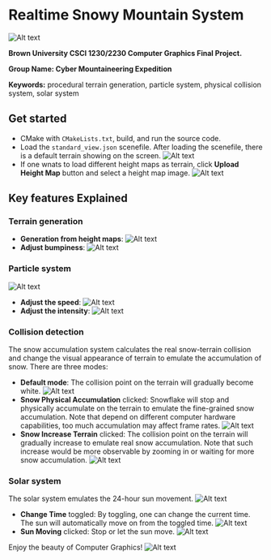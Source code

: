 # Realtime Snowy Mountain System 

![Alt text](img/top.jpg)

**Brown University CSCI 1230/2230 Computer Graphics Final Project.**

**Group Name: Cyber Mountaineering Expedition**

**Keywords:** procedural terrain generation, particle system, physical collision system, solar system

## Get started

- CMake with ```CMakeLists.txt```, build, and run the source code.
- Load the ```standard_view.json``` scenefile. After loading the scenefile, there is a default terrain showing on the screen.
  ![Alt text](img/terrain_1.jpg)
- If one wnats to load different height maps as terrain, click **Upload Height Map** button and select a height map image.
  ![Alt text](img/terrain_2.jpg)

## Key features Explained

### Terrain generation

- **Generation from height maps**:
  ![Alt text](img/terrain_3.jpg)
- **Adjust bumpiness**:
  ![Alt text](img/terrain_4.jpg)

### Particle system

![Alt text](img/particle_1.jpg)

- **Adjust the speed**:
  ![Alt text](img/particle_2.jpg)
- **Adjust the intensity**:
  ![Alt text](img/particle_3.jpg)

### Collision detection

The snow accumulation system calculates the real snow-terrain collision and change the visual appearance of terrain to emulate the accumulation of snow. There are three modes:

- **Default mode**: The collision point on the terrain will gradually become white.
  ![Alt text](img/collision_1.jpg)
- **Snow Physical Accumulation** clicked: Snowflake will stop and physically accumulate on the terrain to emulate the fine-grained snow accumulation. Note that depend on different computer hardware capabilities, too much accumulation may affect frame rates.
  ![Alt text](img/collision_2.jpg)
- **Snow Increase Terrain** clicked: The collision point on the terrain will gradually increase to emulate real snow accumulation. Note that such increase would be more observable by zooming in or waiting for more snow accumulation.
  ![Alt text](img/collision_3.jpg)

### Solar system

The solar system emulates the 24-hour sun movement.
![Alt text](img/solar_1.jpg)

- **Change Time** toggled: By toggling, one can change the current time. The sun will automatically move on from the toggled time.
  ![Alt text](img/solar_2.jpg)
- **Sun Moving** clicked: Stop or let the sun move. 
  ![Alt text](img/solar_3.jpg)

Enjoy the beauty of Computer Graphics!
![Alt text](img/bottom.jpg)